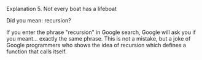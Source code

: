 Explanation 5. Not every boat has a lifeboat

Did you mean: recursion?

If you enter the phrase "recursion" in Google search, Google will ask you if you meant... exactly the same phrase. This is not a mistake, but a joke of Google programmers who shows the idea of recursion which defines a function that calls itself.

